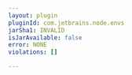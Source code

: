 ```yaml
---
layout: plugin
pluginId: com.jetbrains.node.envs
jarSha1: INVALID
isJarAvailable: false
error: NONE
violations: []

---
```

